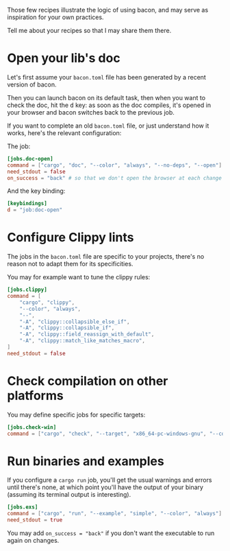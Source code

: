 
Those few recipes illustrate the logic of using bacon, and may serve as inspiration for your own practices.

Tell me about your recipes so that I may share them there.

# Open your lib's doc

Let's first assume your `bacon.toml` file has been generated by a recent version of bacon.

Then you can launch bacon on its default task, then when you want to check the doc, hit the <kbd>d</kbd> key: as soon as the doc compiles, it's opened in your browser and bacon switches back to the previous job.

If you want to complete an old `bacon.toml` file, or just understand how it works, here's the relevant configuration:

The job:

```TOML
[jobs.doc-open]
command = ["cargo", "doc", "--color", "always", "--no-deps", "--open"]
need_stdout = false
on_success = "back" # so that we don't open the browser at each change
```

And the key binding:

```TOML
[keybindings]
d = "job:doc-open"
```

# Configure Clippy lints

The jobs in the `bacon.toml` file are specific to your projects, there's no reason not to adapt them for its specificities.

You may for example want to tune the clippy rules:

```TOML
[jobs.clippy]
command = [
	"cargo", "clippy",
	"--color", "always",
	"--",
	"-A", "clippy::collapsible_else_if",
	"-A", "clippy::collapsible_if",
	"-A", "clippy::field_reassign_with_default",
	"-A", "clippy::match_like_matches_macro",
]
need_stdout = false
```

# Check compilation on other platforms

You may define specific jobs for specific targets:

```toml
[jobs.check-win]
command = ["cargo", "check", "--target", "x86_64-pc-windows-gnu", "--color", "always"]
```

# Run binaries and examples

If you configure a `cargo run` job, you'll get the usual warnings and errors until there's none, at which point you'll have the output of your binary (assuming its terminal output is interesting).

```toml
[jobs.exs]
command = ["cargo", "run", "--example", "simple", "--color", "always"]
need_stdout = true
```

You may add `on_success = "back"` if you don't want the executable to run again on changes.
